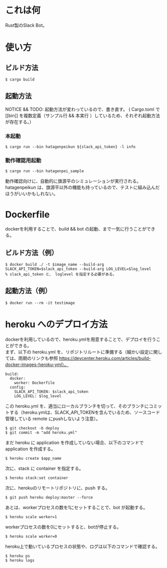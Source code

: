 # これは何
Rust製のSlack Bot。  


# 使い方
## ビルド方法
```
$ cargo build
```

## 起動方法

NOTICE && TODO: 起動方法が変わっているので、書き直す。 
( Cargo.toml で [[bin]] を複数定義（サンプル行 && 本実行 ）しているため、それぞれ起動方法が存在する。） 

### 本起動
```
$ cargo run --bin hatagenpeikun ${slack_api_token} -l info
```

### 動作確認用起動
```
$ cargo run --bin hatagenpei_sample
```
動作確認向けに、自動的に旗源平のシミュレーションが実行される。
hatagenpeikun は、旗源平以外の機能も持っているので、テストに組み込んだほうがいいかもしれない。


# Dockerfile
dockerを利用することで、build && bot の起動、まで一気に行うことができる。

## ビルド方法（例）
```
$ docker build ./ -t $image_name --build-arg SLACK_API_TOKEN=$slack_api_token --build-arg LOG_LEVEL=$log_level
% slack_api_token と、 loglevel を指定する必要がある。
```
## 起動方法（例）
```
$ docker run --rm -it testimage
```

# heroku へのデプロイ方法
dockerを利用しているので、heroku.ymlを用意することで、デプロイを行うことができる。  
まず、以下の heroku.yml を、リポジトリルートに準備する（細かい設定に関しては、雨期のリンクも参照  https://devcenter.heroku.com/articles/build-docker-images-heroku-yml）。
```
build:
  docker:
    worker: Dockerfile
  config:
    SLACK_API_TOKEN: $slack_api_token
    LOG_LEVEL: $log_level
```

この heroku.yml を、適当にローカルブランチを切って、そのブランチにコミットする（heroku.ymlは、SLACK_API_TOKENを含んでいるため、ソースコード管理している remote にpushしないよう注意）。
```
$ git checkout -b deploy
$ git commit -m "add heroku.yml"
```

まだ heroku に application を作成していない場合、以下のコマンドで application を作成する。
```
$ heroku create $app_name
```

次に、stack に container を指定する。
```
$ heroku stack:set container
```

次に、herokuのリモートリポジトリに、push する。
```
$ git push heroku deploy:master --force
```

あとは、workerプロセスの数を1にセットすることで、bot が起動する。
```
$ heroku scale worker=1
```

workerプロセスの数を0にセットすると、botが停止する。
```
$ heroku scale worker=0
```

heroku上で動いているプロセスの状態や、ログは以下のコマンドで確認する。
```
$ heroku ps
$ heroku logs
```
